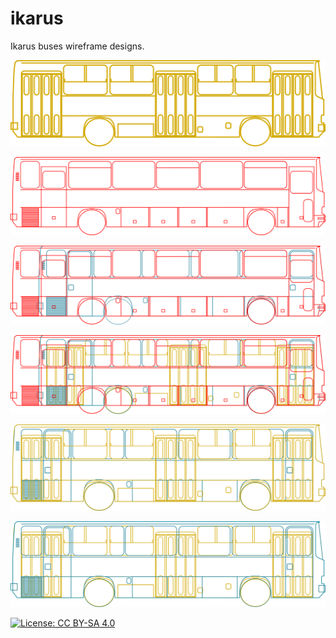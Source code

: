 # ikarus
Ikarus buses wireframe designs.

![Ikarus 260](ik260-wireframe.png?raw=true "Ikarus 260")

![Ikarus 250.59](250.59.png?raw=true "Ikarus 250.59")

![255 + 250.59](255+250.59.png?raw=true "255 + 250.59")

![255 + 260 + 250.59](255+260+250.59.png?raw=true "255 + 260 + 250.59")

![255 + 260](255+260.png?raw=true "255 + 260")

![260 + 255](260+255.png?raw=true "260 + 255")

[![License: CC BY-SA 4.0](https://licensebuttons.net/l/by-sa/4.0/80x15.png)](http://creativecommons.org/licenses/by-sa/4.0/)
